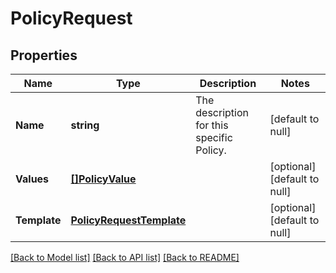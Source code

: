# PolicyRequest

## Properties
Name | Type | Description | Notes
------------ | ------------- | ------------- | -------------
**Name** | **string** | The description for this specific Policy. | [default to null]
**Values** | [**[]PolicyValue**](PolicyValue.md) |  | [optional] [default to null]
**Template** | [**PolicyRequestTemplate**](PolicyRequest_template.md) |  | [optional] [default to null]

[[Back to Model list]](../README.md#documentation-for-models) [[Back to API list]](../README.md#documentation-for-api-endpoints) [[Back to README]](../README.md)


